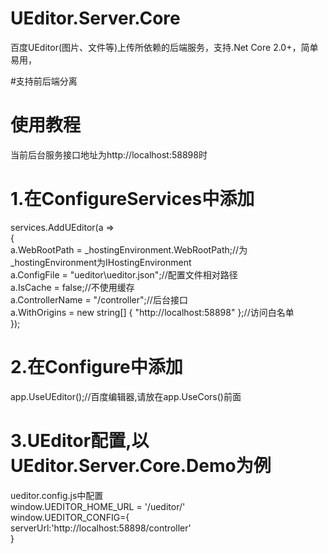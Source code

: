 # UEditor.Server.Core
百度UEditor(图片、文件等)上传所依赖的后端服务，支持.Net Core 2.0+，简单易用，

#支持前后端分离

# 使用教程
当前后台服务接口地址为http://localhost:58898时

# 1.在ConfigureServices中添加
services.AddUEditor(a =>  
{  
    a.WebRootPath = _hostingEnvironment.WebRootPath;//为_hostingEnvironment为IHostingEnvironment  
    a.ConfigFile = "ueditor\\ueditor.json";//配置文件相对路径  
    a.IsCache = false;//不使用缓存  
    a.ControllerName = "/controller";//后台接口  
    a.WithOrigins = new string[] { "http://localhost:58898" };//访问白名单  
});  

# 2.在Configure中添加  
app.UseUEditor();//百度编辑器,请放在app.UseCors()前面  
 
 
# 3.UEditor配置,以UEditor.Server.Core.Demo为例  
ueditor.config.js中配置  
window.UEDITOR_HOME_URL = '/ueditor/'  
window.UEDITOR_CONFIG={  
    serverUrl:'http://localhost:58898/controller'  
}  
